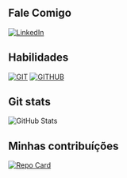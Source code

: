 ## Fale Comigo
[![LinkedIn](https://img.shields.io/badge/LinkedIn-000?style=for-the-badge&logo=linkedin&logoColor=FFD700)](https://www.linkedin.com/in/valmir-sartori/)

## Habilidades
[![GIT](https://img.shields.io/badge/GIT-000?style=for-the-badge&logo=linkedin&logoColor=FFD700)](https://git-scm.com/docs/git/pt_BR) [![GITHUB](https://img.shields.io/badge/GITHUB-000?style=for-the-badge&logo=linkedin&logoColor=FFD700)](https://docs.github.com/pt)

## Git stats
![GitHub Stats](https://github-readme-stats.vercel.app/api?username=cyberpo&theme=transparent&bg_color=000&border_color=DAA520&show_icons=true&icon_color=FFD700&title_color=FFD700&text_color=FFF&hide_title=true&hide=stars)

## Minhas contribuíções
[![Repo Card](https://github-readme-stats.vercel.app/api/pin/?username=cyberpo&repo=dio-lab-open-source&bg_color=000&border_color=DAA520&show_icons=true&icon_color=FFD700&title_color=FFD700&text_color=FFF)](https://github.com/cyberpo/dio-lab-open-source)